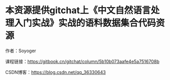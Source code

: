 # 本资源提供gitchat上《中文自然语言处理入门实战》实战的语料数据集合代码资源

作者：Soyoger

课程链接：https://gitbook.cn/gitchat/column/5b10b073aafe4e5a7516708b

CSDN博客：https://blog.csdn.net/qq_36330643
